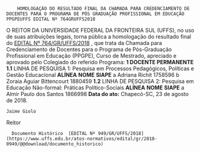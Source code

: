         HOMOLOGAÇÃO DO RESULTADO FINAL DA CHAMADA PARA CREDENCIAMENTO DE DOCENTES PARA O PROGRAMA DE PÓS GRADUAÇÃO PROFISSIONAL EM EDUCAÇÃO PPGPEUFFS EDITAL Nº 764GRUFFS2018  

 O REITOR DA UNIVERSIDADE FEDERAL DA FRONTEIRA SUL (UFFS), no uso de suas atribuições legais, torna pública a homologação do resultado final do [EDITAL Nº 764/GR/UFFS/2018](https://www.uffs.edu.br/atos-normativos/edital/gr/2018-0764)  , que trata da Chamada para Credenciamento de Docentes para o Programa de Pós-Graduação Profissional em Educação (PPGPE), Curso de Mestrado, apreciado e aprovado pelo Colegiado do referido Programa:  **1 DOCENTE PERMANENTE**  **1.1** LINHA DE PESQUISA 1: Pesquisa em Processos Pedagógicos, Políticas e Gestão Educacional     **ALÍNEA**    **NOME**    **SIAPE**      a   Adriana Richit   1758596     b   Zoraia Aguiar Bittencourt   1880459     **1.2** LINHA DE PESQUISA 2: Pesquisa em Educação Não-formal: Práticas Político-Sociais     **ALÍNEA**    **NOME**    **SIAPE**      a   Almir Paulo dos Santos   1866998          **Data do ato:** Chapecó-SC, 23 de agosto de 2018.   
 

    Jaime Giolo   
 Reitor 

      Documento Histórico  [EDITAL Nº 949/GR/UFFS/2018](https://www.uffs.edu.br/atos-normativos/edital/gr/2018-0949/@@download/documento_historico)     
      